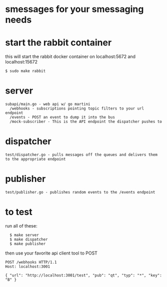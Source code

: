 # smessages for your smessaging needs

# start the rabbit container
this will start the rabbit docker container on localhost:5672 and localhost:15672

	$ sudo make rabbit 

# server

    subapi/main.go - web api w/ go martini
  	  /webhooks - subscriptions pointing topic filters to your url endpoint
      /events - POST an event to dump it into the bus
      /mock-subscriber - This is the API endpoint the dispatcher pushes to

# dispatcher
	test/dispatcher.go - pulls messages off the queues and delivers them to the appropriate endpoint 

# publisher
	test/publisher.go - publishes random events to the /events endpoint

# to test
run all of these:
~~~
  $ make server
  $ make dispatcher
  $ make publisher
~~~

then use your favorite api client tool to POST
~~~
POST /webhooks HTTP/1.1
Host: localhost:3001

{ "url": "http://localhost:3001/test", "pub": "qt", "typ": "*", "key": "B" }
~~~
	
